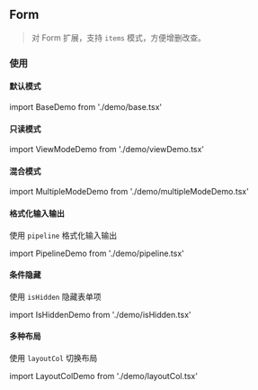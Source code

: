 ## Form

> 对 Form 扩展，支持 `items` 模式，方便增删改查。

### 使用

#### 默认模式

import BaseDemo from './demo/base.tsx'

<BaseDemo />

#### 只读模式

import ViewModeDemo from './demo/viewDemo.tsx'

<ViewModeDemo />

#### 混合模式

import MultipleModeDemo from './demo/multipleModeDemo.tsx'

<MultipleModeDemo />

#### 格式化输入输出

使用 `pipeline` 格式化输入输出

import PipelineDemo from './demo/pipeline.tsx'

<PipelineDemo />

#### 条件隐藏

使用 `isHidden` 隐藏表单项

import IsHiddenDemo from './demo/isHidden.tsx'

<IsHiddenDemo />

#### 多种布局

使用 `layoutCol` 切换布局

import LayoutColDemo from './demo/layoutCol.tsx'

<LayoutColDemo />
